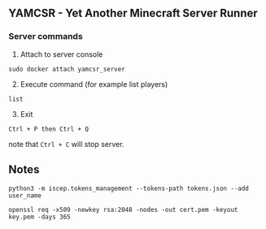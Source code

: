 ## YAMCSR - Yet Another Minecraft Server Runner

### Server commands
1. Attach to server console

```
sudo docker attach yamcsr_server
```

2. Execute command (for example list players)
```
list
```

3. Exit
```
Ctrl + P then Ctrl + Q
```

note that `Ctrl + C` will stop server.


## Notes

```
python3 -m iscep.tokens_management --tokens-path tokens.json --add user_name
```

```
openssl req -x509 -newkey rsa:2048 -nodes -out cert.pem -keyout key.pem -days 365
```
